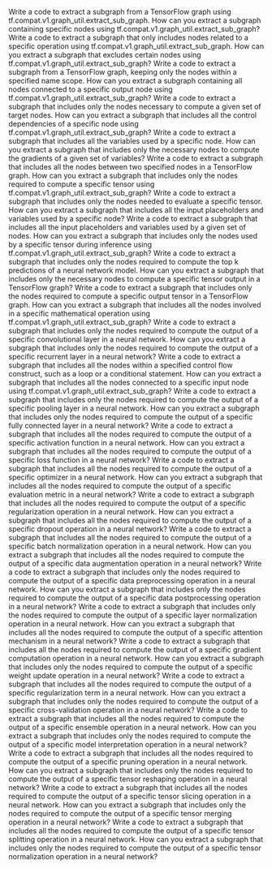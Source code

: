 Write a code to extract a subgraph from a TensorFlow graph using tf.compat.v1.graph_util.extract_sub_graph.
How can you extract a subgraph containing specific nodes using tf.compat.v1.graph_util.extract_sub_graph?
Write a code to extract a subgraph that only includes nodes related to a specific operation using tf.compat.v1.graph_util.extract_sub_graph.
How can you extract a subgraph that excludes certain nodes using tf.compat.v1.graph_util.extract_sub_graph?
Write a code to extract a subgraph from a TensorFlow graph, keeping only the nodes within a specified name scope.
How can you extract a subgraph containing all nodes connected to a specific output node using tf.compat.v1.graph_util.extract_sub_graph?
Write a code to extract a subgraph that includes only the nodes necessary to compute a given set of target nodes.
How can you extract a subgraph that includes all the control dependencies of a specific node using tf.compat.v1.graph_util.extract_sub_graph?
Write a code to extract a subgraph that includes all the variables used by a specific node.
How can you extract a subgraph that includes only the necessary nodes to compute the gradients of a given set of variables?
Write a code to extract a subgraph that includes all the nodes between two specified nodes in a TensorFlow graph.
How can you extract a subgraph that includes only the nodes required to compute a specific tensor using tf.compat.v1.graph_util.extract_sub_graph?
Write a code to extract a subgraph that includes only the nodes needed to evaluate a specific tensor.
How can you extract a subgraph that includes all the input placeholders and variables used by a specific node?
Write a code to extract a subgraph that includes all the input placeholders and variables used by a given set of nodes.
How can you extract a subgraph that includes only the nodes used by a specific tensor during inference using tf.compat.v1.graph_util.extract_sub_graph?
Write a code to extract a subgraph that includes only the nodes required to compute the top k predictions of a neural network model.
How can you extract a subgraph that includes only the necessary nodes to compute a specific tensor output in a TensorFlow graph?
Write a code to extract a subgraph that includes only the nodes required to compute a specific output tensor in a TensorFlow graph.
How can you extract a subgraph that includes all the nodes involved in a specific mathematical operation using tf.compat.v1.graph_util.extract_sub_graph?
Write a code to extract a subgraph that includes only the nodes required to compute the output of a specific convolutional layer in a neural network.
How can you extract a subgraph that includes only the nodes required to compute the output of a specific recurrent layer in a neural network?
Write a code to extract a subgraph that includes all the nodes within a specified control flow construct, such as a loop or a conditional statement.
How can you extract a subgraph that includes all the nodes connected to a specific input node using tf.compat.v1.graph_util.extract_sub_graph?
Write a code to extract a subgraph that includes only the nodes required to compute the output of a specific pooling layer in a neural network.
How can you extract a subgraph that includes only the nodes required to compute the output of a specific fully connected layer in a neural network?
Write a code to extract a subgraph that includes all the nodes required to compute the output of a specific activation function in a neural network.
How can you extract a subgraph that includes all the nodes required to compute the output of a specific loss function in a neural network?
Write a code to extract a subgraph that includes all the nodes required to compute the output of a specific optimizer in a neural network.
How can you extract a subgraph that includes all the nodes required to compute the output of a specific evaluation metric in a neural network?
Write a code to extract a subgraph that includes all the nodes required to compute the output of a specific regularization operation in a neural network.
How can you extract a subgraph that includes all the nodes required to compute the output of a specific dropout operation in a neural network?
Write a code to extract a subgraph that includes all the nodes required to compute the output of a specific batch normalization operation in a neural network.
How can you extract a subgraph that includes all the nodes required to compute the output of a specific data augmentation operation in a neural network?
Write a code to extract a subgraph that includes only the nodes required to compute the output of a specific data preprocessing operation in a neural network.
How can you extract a subgraph that includes only the nodes required to compute the output of a specific data postprocessing operation in a neural network?
Write a code to extract a subgraph that includes only the nodes required to compute the output of a specific layer normalization operation in a neural network.
How can you extract a subgraph that includes all the nodes required to compute the output of a specific attention mechanism in a neural network?
Write a code to extract a subgraph that includes all the nodes required to compute the output of a specific gradient computation operation in a neural network.
How can you extract a subgraph that includes only the nodes required to compute the output of a specific weight update operation in a neural network?
Write a code to extract a subgraph that includes all the nodes required to compute the output of a specific regularization term in a neural network.
How can you extract a subgraph that includes only the nodes required to compute the output of a specific cross-validation operation in a neural network?
Write a code to extract a subgraph that includes all the nodes required to compute the output of a specific ensemble operation in a neural network.
How can you extract a subgraph that includes only the nodes required to compute the output of a specific model interpretation operation in a neural network?
Write a code to extract a subgraph that includes all the nodes required to compute the output of a specific pruning operation in a neural network.
How can you extract a subgraph that includes only the nodes required to compute the output of a specific tensor reshaping operation in a neural network?
Write a code to extract a subgraph that includes all the nodes required to compute the output of a specific tensor slicing operation in a neural network.
How can you extract a subgraph that includes only the nodes required to compute the output of a specific tensor merging operation in a neural network?
Write a code to extract a subgraph that includes all the nodes required to compute the output of a specific tensor splitting operation in a neural network.
How can you extract a subgraph that includes only the nodes required to compute the output of a specific tensor normalization operation in a neural network?